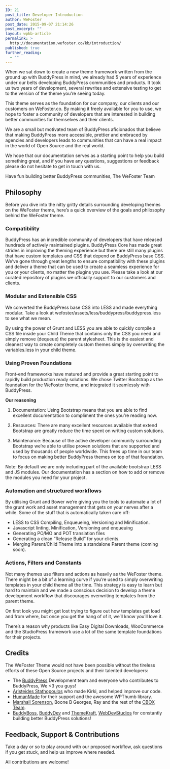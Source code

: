 ```yaml
---
ID: 21
post_title: Developer Introduction
author: WeFoster
post_date: 2015-09-07 21:14:26
post_excerpt: ""
layout: wpkb-article
permalink: >
  http://documentation.wefoster.co/kb/introduction/
published: true
further_reading:
  - ""
---
```

When we sat down to create a new theme framework written from the ground up with BuddyPress in mind, we already had 5 years of experience under our belts developing BuddyPress communities and products. It took us two years of development, several rewrites and extensive testing to get to the version of the theme you’re seeing today.

This theme serves as the foundation for our company, our clients and our customers on WeFoster.co. By making it freely available for you to use, we hope to foster a community of developers that are interested in building better communities for themselves and their clients.

We are a small but motivated team of BuddyPress aficionados that believe that making BuddyPress more accessible, prettier and embraced by agencies and developers leads to communities that can have a real impact in the world of Open Source and the real world.

We hope that our documentation serves as a starting point to help you build something great, and if you have any questions, suggestions or feedback please do not hesitate to get in touch with us.

Have fun building better BuddyPress communities, The WeFoster Team

## Philosophy

Before you dive into the nitty gritty details surrounding developing themes on the WeFoster theme, here’s a quick overview of the goals and philosophy behind the WeFoster theme.

### Compatibility

BuddyPress has an incredible community of developers that have released hundreds of actively maintained plugins. BuddyPress Core has made great strides in improving the theming experience but there are still many plugins that have custom templates and CSS that depend on BuddyPress base CSS. We’ve gone through great lengths to ensure compatibility with these plugins and deliver a theme that can be used to create a seamless experience for you or your clients, no matter the plugins you use. Please take a look at our curated repository of plugins we officially support to our customers and clients.

### Modular and Extensible CSS

We converted the BuddyPress base CSS into LESS and made everything modular. Take a look at wefoster/assets/less/buddypress/buddypress.less to see what we mean.

By using the power of Grunt and LESS you are able to quickly compile a CSS file inside your Child Theme that contains only the CSS you need and simply remove (dequeue) the parent stylesheet. This is the easiest and cleanest way to create completely custom themes simply by overwriting the variables.less in your child theme.

### Using Proven Foundations

Front-end frameworks have matured and provide a great starting point to rapidly build production ready solutions. We chose Twitter Bootstrap as the foundation for the WeFoster theme, and integrated it seamlessly with BuddyPress.

**Our reasoning**

1.  Documentation: Using Bootstrap means that you are able to find excellent documentation to compliment the ones you’re reading now.

2.  Resources: There are many excellent resources available that extend Bootstrap are greatly reduce the time spent on writing custom solutions.

3.  Maintenance: Because of the active developer community surrounding Bootstrap we’re able to utilise proven solutions that are supported and used by thousands of people worldwide. This frees up time in our team to focus on making better BuddyPress themes on top of that foundation.

Note: By default we are only including part of the available bootstrap LESS and JS modules. Our documentation has a section on how to add or remove the modules you need for your project.

### Automation and structured workflows

By utilising Grunt and Bower we’re giving you the tools to automate a lot of the grunt work and asset management that gets on your nerves after a while. Some of the stuff that is automatically taken care off:

*   LESS to CSS Compiling, Enqueueing, Versioning and Minification.
*   Javascript linting, Minification, Versioning and enqueuing
*   Generating PO/MO and POT translation files
*   Generating a clean “Release Build” for your clients.
*   Merging Parent/Child Theme into a standalone Parent theme (coming soon).

### Actions, Filters and Constants

Not many themes use filters and actions as heavily as the WeFoster theme. There might be a bit of a learning curve if you’re used to simply overwriting templates in your child theme all the time. This strategy is easy to learn but hard to maintain and we made a conscious decision to develop a theme development workflow that discourages overwriting templates from the parent theme.

On first look you might get lost trying to figure out how templates get load and from where, but once you get the hang of of it, we’ll know you’ll love it.

There’s a reason why products like Easy Digital Downloads, WooCommerce and the StudioPress framework use a lot of the same template foundations for their projects.

## Credits

The WeFoster Theme would not have been possible without the tireless efforts of these Open Source projects and their talented developers:

*   The <a href="http://buddypress.org" target="_blank">BuddyPress</a> Development team and everyone who contributes to BuddyPress, We <3 you guys! 
*   <a href="https://github.com/aristath" target="_blank">Aristeides Stathopoulos</a> who made Kirki, and helped improve our code. 
*   <a href="https://hmn.md/" target="_blank">HumanMade</a> for their support and the awesome WPThumb library. 
*   <a href="http://presscrew.com" target="_blank">Marshall Sorenson</a>, Boone B Georges, Ray and the rest of the <a href="http://cbox.org" target="_blank">CBOX Team</a>. 
*   <a href="http://buddyboss.com" target="_blank">BuddyBoss</a>, <a href="http://buddydev.com" target="_blank">BuddyDev</a> and <a href="http://themekraft.com" target="_blank">ThemeKraft</a>, <a href="http://webdevstudios.com" target="_blank">WebDevStudios</a> for constantly building better BuddyPress solutions!

## Feedback, Support & Contributions

Take a day or so to play around with our proposed workflow, ask questions if you get stuck, and help us improve where needed.

All contributions are welcome!
